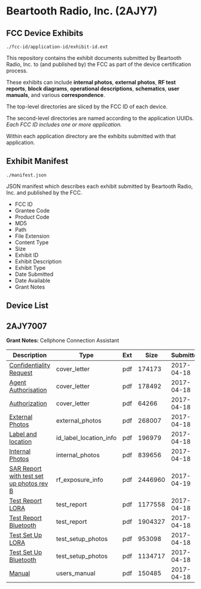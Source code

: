 # Beartooth Radio, Inc. (2AJY7)
## FCC Device Exhibits

```
./fcc-id/application-id/exhibit-id.ext
```

This repository contains the exhibit documents submitted by Beartooth Radio, Inc. to (and published by) the FCC as part of the device certification process.

These exhibits can include **internal photos**, **external photos**, **RF test reports**, **block diagrams**, **operational descriptions**, **schematics**, **user manuals**, and various **correspondence**.

The top-level directories are sliced by the FCC ID of each device.

The second-level directories are named according to the application UUIDs. *Each FCC ID includes one or more application.*

Within each application directory are the exhibits submitted with that application. 

## Exhibit Manifest

```
./manifest.json
```

JSON manifest which describes each exhibit submitted by Beartooth Radio, Inc. and published by the FCC.

- FCC ID
- Grantee Code
- Product Code
- MD5
- Path
- File Extension
- Content Type
- Size
- Exhibit ID
- Exhibit Description
- Exhibit Type
- Date Submitted
- Date Available
- Grant Notes

## Device List
## 2AJY7007
**Grant Notes:** Cellphone Connection Assistant

| Description | Type | Ext | Size | Submitted | Available |
| ----------- | ---- | --- | ---- | --------- | --------- |
| [Confidentiality Request](2AJY7007/82bcfb24d92dab07e9616fa8805ed2c9/3361706.pdf) | cover_letter | pdf | 174173 | 2017-04-18 | 2017-04-18 |
| [Agent Authorisation](2AJY7007/82bcfb24d92dab07e9616fa8805ed2c9/3361707.pdf) | cover_letter | pdf | 178492 | 2017-04-18 | 2017-04-18 |
| [Authorization](2AJY7007/82bcfb24d92dab07e9616fa8805ed2c9/3361708.pdf) | cover_letter | pdf | 64266 | 2017-04-18 | 2017-04-18 |
| [External Photos](2AJY7007/82bcfb24d92dab07e9616fa8805ed2c9/3361709.pdf) | external_photos | pdf | 268007 | 2017-04-18 | 2017-04-18 |
| [Label and location](2AJY7007/82bcfb24d92dab07e9616fa8805ed2c9/3361710.pdf) | id_label_location_info | pdf | 196979 | 2017-04-18 | 2017-04-18 |
| [Internal Photos](2AJY7007/82bcfb24d92dab07e9616fa8805ed2c9/3361704.pdf) | internal_photos | pdf | 839656 | 2017-04-18 | 2017-04-18 |
| [SAR Report with test set up photos rev B](2AJY7007/82bcfb24d92dab07e9616fa8805ed2c9/3362933.pdf) | rf_exposure_info | pdf | 2446960 | 2017-04-19 | 2017-04-18 |
| [Test Report LORA](2AJY7007/82bcfb24d92dab07e9616fa8805ed2c9/3361712.pdf) | test_report | pdf | 1177558 | 2017-04-18 | 2017-04-18 |
| [Test Report Bluetooth](2AJY7007/82bcfb24d92dab07e9616fa8805ed2c9/3361713.pdf) | test_report | pdf | 1904327 | 2017-04-18 | 2017-04-18 |
| [Test Set Up LORA](2AJY7007/82bcfb24d92dab07e9616fa8805ed2c9/3361714.pdf) | test_setup_photos | pdf | 953098 | 2017-04-18 | 2017-04-18 |
| [Test Set Up Bluetooth](2AJY7007/82bcfb24d92dab07e9616fa8805ed2c9/3361715.pdf) | test_setup_photos | pdf | 1134717 | 2017-04-18 | 2017-04-18 |
| [Manual](2AJY7007/82bcfb24d92dab07e9616fa8805ed2c9/3361705.pdf) | users_manual | pdf | 150485 | 2017-04-18 | 2017-04-18 |
